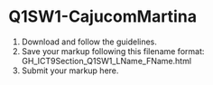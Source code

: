 # Q1SW1-CajucomMartina
1. Download and follow the guidelines.
2. Save your markup following this filename format:
     GH_ICT9Section_Q1SW1_LName_FName.html
3. Submit your markup here.
